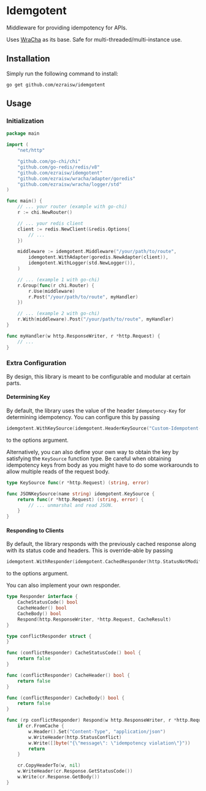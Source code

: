 # Idemgotent

Middleware for providing idempotency for APIs.

Uses [WraCha](https://github.com/ezraisw/wracha) as its base. Safe for multi-threaded/multi-instance use.

## Installation

Simply run the following command to install:

```
go get github.com/ezraisw/idemgotent
```

## Usage
### Initialization

```go
package main

import (
    "net/http"

    "github.com/go-chi/chi"
    "github.com/go-redis/redis/v8"
    "github.com/ezraisw/idemgotent"
    "github.com/ezraisw/wracha/adapter/goredis"
    "github.com/ezraisw/wracha/logger/std"
)

func main() {
    // ... your router (example with go-chi)
    r := chi.NewRouter()

    // ... your redis client
    client := redis.NewClient(&redis.Options{
        // ...
    })

    middleware := idemgotent.Middleware("/your/path/to/route",
        idemgotent.WithAdapter(goredis.NewAdapter(client)),
        idemgotent.WithLogger(std.NewLogger()),
    )

    // ... (example 1 with go-chi)
    r.Group(func(r chi.Router) {
        r.Use(middleware)
        r.Post("/your/path/to/route", myHandler)
    })

    // ... (example 2 with go-chi)
    r.With(middleware).Post("/your/path/to/route", myHandler)
}

func myHandler(w http.ResponseWriter, r *http.Request) {
    // ...
}
```

### Extra Configuration

By design, this library is meant to be configurable and modular at certain parts.

#### Determining Key

By default, the library uses the value of the header `Idempotency-Key` for determining idempotency.
You can configure this by passing

```go
idemgotent.WithKeySource(idemgotent.HeaderKeySource("Custom-Idempotent-Key"))
```

to the options argument.

Alternatively, you can also define your own way to obtain the key by satisfying the `KeySource` function type.
Be careful when obtaining idempotency keys from body as you might have to do some workarounds to allow multiple reads of the request body.

```go
type KeySource func(r *http.Request) (string, error)
```

```go
func JSONKeySource(name string) idemgotent.KeySource {
    return func(r *http.Request) (string, error) {
        // ... unmarshal and read JSON.
    }
}
```

#### Responding to Clients

By default, the library responds with the previously cached response along with its status code and headers.
This is override-able by passing

```go
idemgotent.WithResponder(idemgotent.CachedResponder(http.StatusNotModified, "Content-Type"))
```

to the options argument.

You can also implement your own responder.

```go
type Responder interface {
    CacheStatusCode() bool
    CacheHeader() bool
    CacheBody() bool
    Respond(http.ResponseWriter, *http.Request, CacheResult)
}
```

```go
type conflictResponder struct {
}

func (conflictResponder) CacheStatusCode() bool {
    return false
}

func (conflictResponder) CacheHeader() bool {
    return false
}

func (conflictResponder) CacheBody() bool {
    return false
}

func (rp conflictResponder) Respond(w http.ResponseWriter, r *http.Request, cr CacheResult) {
    if cr.FromCache {
        w.Header().Set("Content-Type", "application/json")
        w.WriteHeader(http.StatusConflict)
        w.Write([]byte("{\"message\": \"idempotency violation\"}"))
        return
    }

    cr.CopyHeaderTo(w, nil)
    w.WriteHeader(cr.Response.GetStatusCode())
    w.Write(cr.Response.GetBody())
}
```
